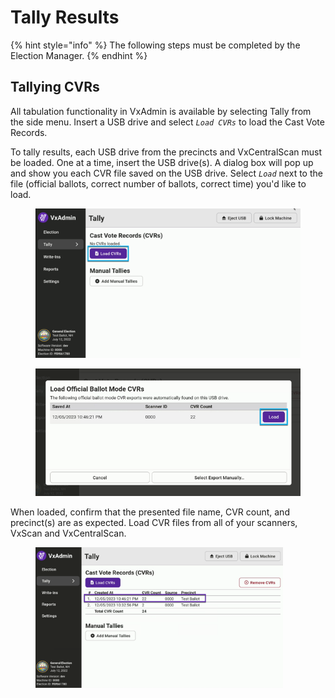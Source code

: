 # Tally Results

{% hint style="info" %}
The following steps must be completed by the Election Manager.
{% endhint %}

## Tallying CVRs

All tabulation functionality in VxAdmin is available by selecting Tally from the side menu. Insert a USB drive and select _`Load CVRs`_ to load the Cast Vote Records.

To tally results, each USB drive from the precincts and VxCentralScan must be loaded. One at a time, insert the USB drive(s). A dialog box will pop up and show you each CVR file saved on the USB drive. Select _`Load`_ next to the file (official ballots, correct number of ballots, correct time) you'd like to load.

<div>

<figure><img src="../.gitbook/assets/vxadmin load cvrs.png" alt=""><figcaption></figcaption></figure>

 

<figure><img src="../.gitbook/assets/vxadmin load official ballots (1).png" alt=""><figcaption></figcaption></figure>

</div>

When loaded, confirm that the presented file name, CVR count, and precinct(s) are as expected. Load CVR files from all of your scanners, VxScan and VxCentralScan.&#x20;

<figure><img src="../.gitbook/assets/image (55).png" alt="" width="396"><figcaption></figcaption></figure>


